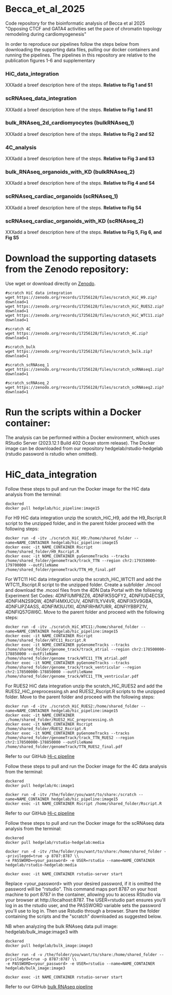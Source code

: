 # Becca_et_al_2025
Code repository for the bioinformatic analysis of Becca et al 2025 "Opposing CTCF and GATA4 activities set the pace of chromatin topology remodeling during cardiomyogenesis"

In order to reproduce our pipelines follow the steps below from downloading the supporting data files, pulling our docker containers and running the pipelines.
The pipelines in this repository are relative to the publication figures 1-6 and supplementary

### HiC_data_integration
XXXadd a breef description here of the steps.
**Relative to Fig 1 and S1**

### scRNAseq_data_integration
XXXadd a breef description here of the steps.
**Relative to Fig 1 and S1**

### bulk_RNAseq_2d_cardiomyocytes (bulkRNAseq_1)
XXXadd a breef description here of the steps.
**Relative to Fig 2 and S2**

### 4C_analysis
XXXadd a breef description here of the steps.
**Relative to Fig 3 and S3**

### bulk_RNAseq_organoids_with_KD (bulkRNAseq_2)
XXXadd a breef description here of the steps.
**Relative to Fig 4 and S4**

### scRNAseq_cardiac_organoids (scRNAseq_1)
XXXadd a breef description here of the steps.
**Relative to Fig S4**

### scRNAseq_cardiac_organoids_with_KD (scRNAseq_2)
XXXadd a breef description here of the steps.
**Relative to Fig 5, Fig 6, and Fig S5**

# Download the supporting datasets from the Zenodo repository:
Use wget or download directly on [Zenodo](https://doi.org/10.5281/zenodo.17256128).

    #scratch HiC data integration
    wget https://zenodo.org/records/17256128/files/scratch_HiC_H9.zip?download=1
    wget https://zenodo.org/records/17256128/files/scratch_HiC_RUES2.zip?download=1
    wget https://zenodo.org/records/17256128/files/scratch_HiC_WTC11.zip?download=1
    
    #scratch 4C 
    wget https://zenodo.org/records/17256128/files/scratch_4C.zip?download=1

    #scratch_bulk
    wget https://zenodo.org/records/17256128/files/scratch_bulk.zip?download=1

    #scratch_scRNAseq_1
    wget https://zenodo.org/records/17256128/files/scratch_scRNAseq1.zip?download=1
    
    #scratch_scRNAseq_2
    wget https://zenodo.org/records/17256128/files/scratch_scRNAseq2.zip?download=1

# Run the scripts within a Docker container:

The analysis can be performed within a Docker environment, which uses RStudio Server (2023.12.1 Build 402 Ocean storm release). The Docker image can be downloaded from our repository hedgelab/rstudio-hedgelab (rstudio password is rstudio when omitted).

# HiC_data_integration
Follow these steps to pull and run the Docker image for the HiC data analysis from the terminal:

    dockered
    docker pull hedgelab/hic_pipeline:image15
    
For H9 HiC data integration unzip the scratch_HiC_H9, add the H9_Rscript.R script to the unzipped folder, and in the parent folder proceed with the following steps:

    docker run -d -itv ./scratch_HiC_H9:/home/shared_folder --name=NAME_CONTAINER hedgelab/hic_pipeline:image15
    docker exec -it NAME_CONTAINER Rscript /home/shared_folder/H9_Rscript.R
    docker exec -it NOME_CONTAINER pyGenomeTracks --tracks /home/shared_folder/genomeTrack/track_TTN --region chr2:179350000-179700000 --outFileName /home/shared_folder/genomeTrack/TTN_H9_final.pdf

For WTC11 HiC data integration unzip the scratch_HiC_WTC11 and add the WTC11_Rscript.R script to the unzipped folder. Create a subfolder ./mcool and download the .mcool files from the 4DN Data Portal with the following Experiment Set Codes: 4DNFIUMP8ZZ6, 4DNFIK5SQFY2, 4DNFIUD4ECSX, 4DNFI4N2S9QW, 4DNFI4MXUCUV, 4DNFI1LYV4VR, 4DNFIX5V9GBA, 4DNFIJPZ4ASS, 4DNFIM3UJ1XI, 4DNFIRHM7URR, 4DNFIYBBPZ1V, 4DNFIQ57GW6C. Move to the parent folder and proceed with the following steps:

    docker run -d -itv ./scratch_HiC_WTC11:/home/shared_folder --name=NAME_CONTAINER hedgelab/hic_pipeline:image15
    docker exec -it NAME_CONTAINER Rscript /home/shared_folder/WTC11_Rscript.R
    docker exec -it NOME_CONTAINER pyGenomeTracks --tracks /home/shared_folder/genome_track/track_atrial --region chr2:178500000-178850000 --outFileName /home/shared_folder/genome_track/WTC11_TTN_atrial.pdf
    docker exec -it NOME_CONTAINER pyGenomeTracks --tracks /home/shared_folder/genome_track/track_ventricular --region chr2:178500000-178850000 --outFileName /home/shared_folder/genome_track/WTC11_TTN_ventricular.pdf

For RUES2 HiC data integration unzip the scratch_HiC_RUES2 and add the RUES2_HiC_preprocessing.sh and RUES2_Rscript.R scripts to the unzipped folder. Move to the parent folder and proceed with the following steps:

    docker run -d -itv ./scratch_HiC_RUES2:/home/shared_folder --name=NAME_CONTAINER hedgelab/hic_pipeline:image15
    docker exec -it NAME_CONTAINER ./home/shared_folder/RUES2_HiC_preprocessing.sh
    docker exec -it NAME_CONTAINER Rscript /home/shared_folder/RUES2_Rscript.R
    docker exec -it NOME_CONTAINER pyGenomeTracks --tracks /home/shared_folder/genomeTrack/track_TTN_RUES2 --region chr2:178500000-178850000 --outFileName /home/shared_folder/genomeTrack/TTN_RUES2_final.pdf

Refer to our GitHub [Hi-c pipeline](https://github.com/sara-bianchi/HiC_pipeline)

Follow these steps to pull and run the Docker image for the 4C data analysis from the terminal:

    dockered
    docker pull hedgelab/4c:image1

    docker run -d -itv /the/folder/you/want/to/share:/scratch --name=NAME_CONTAINER hedgelab/hic_pipeline:image15
    docker exec -it NAME_CONTAINER Rscript /home/shared_folder/Rscript.R

Refer to our GitHub [Hi-c pipeline](https://github.com/sara-bianchi/HiC_pipeline)

Follow these steps to pull and run the Docker image for the scRNAseq data analysis from the terminal:


    dockered
    docker pull hedgelab/rstudio-hedgelab:media

    docker run -d -itv /the/folder/you/want/to/share:/home/shared_folder --privileged=true -p 8787:8787 \\
    -e PASSWORD=<your_password> -e USER=rstudio --name=NAME_CONTAINER hedgelab/rstudio-hedgelab:media

    docker exec -it NAME_CONTAINER rstudio-server start


Replace <your_password> with your desired password, if it is omitted the password will be "rstudio". This command maps port 8787 on your host machine to port 8787 in the container, allowing you to access RStudio via your browser at http://localhost:8787. The USER=rstudio part ensures you'll log in as the rstudio user, and the PASSWORD variable sets the password you'll use to log in. Then use Rstudio through a browser.
Share the folder containing the scripts and the "scratch" downloaded as suggested below.

NB when analyzing the bulk RNAseq data pull image: hedgelab/bulk_image:image3 with 

    dockered
    docker pull hedgelab/bulk_image:image3

    docker run -d -v /the/folder/you/want/to/share:/home/shared_folder --privileged=true -p 8787:8787 \\
    -e PASSWORD=<your_password> -e USER=rstudio --name=NAME_CONTAINER hedgelab/bulk_image:image3

    docker exec -it NAME_CONTAINER rstudio-server start

Refer to our GitHub [bulk RNAseq pipeline](https://github.com/sara-bianchi/Bulk_RNA_seq_pipeline)

